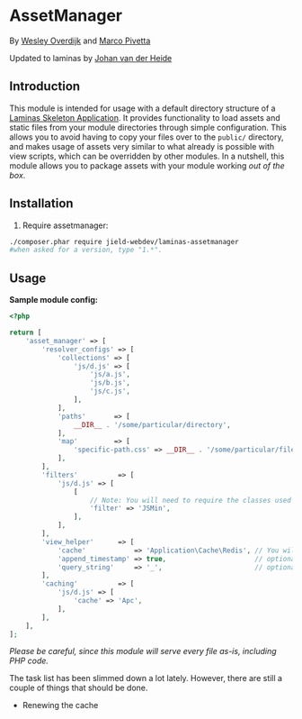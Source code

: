 # AssetManager
By [Wesley Overdijk](http://blog.spoonx.nl/) and [Marco Pivetta](http://ocramius.github.com/)

Updated to laminas by [Johan van der Heide](https://jield.nl)


## Introduction
This module is intended for usage with a default directory structure of a
[Laminas Skeleton Application](https://github.com/laminas/laminas-mvc-skeleton). It provides functionality to load
assets and static files from your module directories through simple configuration.
This allows you to avoid having to copy your files over to the `public/` directory, and makes usage of assets very
similar to what already is possible with view scripts, which can be overridden by other modules.
In a nutshell, this module allows you to package assets with your module working *out of the box*.

## Installation

 1.  Require assetmanager:

```sh
./composer.phar require jield-webdev/laminas-assetmanager
#when asked for a version, type "1.*".
```

## Usage


**Sample module config:**

```php
<?php

return [
    'asset_manager' => [
        'resolver_configs' => [
            'collections' => [
                'js/d.js' => [
                    'js/a.js',
                    'js/b.js',
                    'js/c.js',
                ],
            ],
            'paths'       => [
                __DIR__ . '/some/particular/directory',
            ],
            'map'         => [
                'specific-path.css' => __DIR__ . '/some/particular/file.css',
            ],
        ],
        'filters'          => [
            'js/d.js' => [
                [
                    // Note: You will need to require the classes used for the filters yourself.
                    'filter' => 'JSMin',
                ],
            ],
        ],
        'view_helper'      => [
            'cache'            => 'Application\Cache\Redis', // You will need to require the factory used for the cache yourself.
            'append_timestamp' => true,                      // optional, if false never append a query param
            'query_string'     => '_',                       // optional
        ],
        'caching'          => [
            'js/d.js' => [
                'cache' => 'Apc',
            ],
        ],
    ],
];
```

*Please be careful, since this module will serve every file as-is, including PHP code.*

The task list has been slimmed down a lot lately. However, there are still a couple of things that should be done.

 * Renewing the cache
